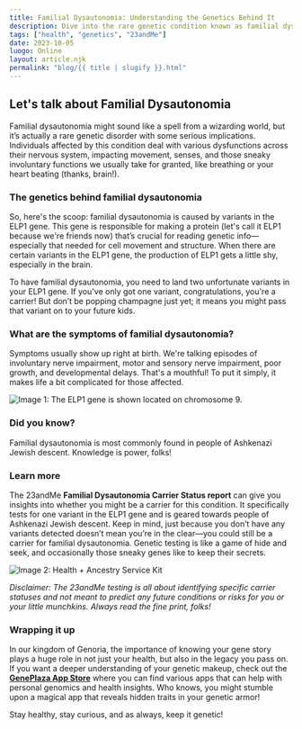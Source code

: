 ```yaml
---
title: Familial Dysautonomia: Understanding the Genetics Behind It
description: Dive into the rare genetic condition known as familial dysautonomia, its genetic basis, symptoms, and the significance of genetic testing.
tags: ["health", "genetics", "23andMe"]
date: 2023-10-05
luogo: Online
layout: article.njk
permalink: "blog/{{ title | slugify }}.html"
---
```


Let's talk about Familial Dysautonomia
-------------------------------------

Familial dysautonomia might sound like a spell from a wizarding world, but it’s actually a rare genetic disorder with some serious implications. Individuals affected by this condition deal with various dysfunctions across their nervous system, impacting movement, senses, and those sneaky involuntary functions we usually take for granted, like breathing or your heart beating (thanks, brain!).

### The genetics behind familial dysautonomia

So, here's the scoop: familial dysautonomia is caused by variants in the ELP1 gene. This gene is responsible for making a protein (let's call it ELP1 because we're friends now) that’s crucial for reading genetic info—especially that needed for cell movement and structure. When there are certain variants in the ELP1 gene, the production of ELP1 gets a little shy, especially in the brain. 

To have familial dysautonomia, you need to land two unfortunate variants in your ELP1 gene. If you've only got one variant, congratulations, you're a carrier! But don’t be popping champagne just yet; it means you might pass that variant on to your future kids.

### What are the symptoms of familial dysautonomia?

Symptoms usually show up right at birth. We're talking episodes of involuntary nerve impairment, motor and sensory nerve impairment, poor growth, and developmental delays. That's a mouthful! To put it simply, it makes life a bit complicated for those affected.

![Image 1: The ELP1 gene is shown located on chromosome 9.](https://lh5.googleusercontent.com/BJkj8qEiSRsdyMx7vaQ5z69URIwYc19fFASCbq1qxeXFOq9LfFMG-3F4hQY8F5ZGlE--EUm7RiuoDkQnOV4pbg4PTqmbk3vvfqtJs2EaXcZ0MJ0I7GCA3RRm74aT7Nb37KHnhTVW)

### Did you know?

Familial dysautonomia is most commonly found in people of Ashkenazi Jewish descent. Knowledge is power, folks!

### Learn more 

The 23andMe **Familial Dysautonomia Carrier Status report** can give you insights into whether you might be a carrier for this condition. It specifically tests for one variant in the ELP1 gene and is geared towards people of Ashkenazi Jewish descent. Keep in mind, just because you don’t have any variants detected doesn’t mean you’re in the clear—you could still be a carrier for familial dysautonomia. Genetic testing is like a game of hide and seek, and occasionally those sneaky genes like to keep their secrets.

![Image 2: Health + Ancestry Service Kit](https://pub-prd-seohub-us-west-2.s3.us-west-2.amazonaws.com/wp-content/uploads/sites/2/2022/03/HA-Kit-Image-1.png)

*Disclaimer: The 23andMe testing is all about identifying specific carrier statuses and not meant to predict any future conditions or risks for you or your little munchkins. Always read the fine print, folks!*

### Wrapping it up 

In our kingdom of Genoria, the importance of knowing your gene story plays a huge role in not just your health, but also in the legacy you pass on. If you want a deeper understanding of your genetic makeup, check out the **[GenePlaza App Store](https://www.GenePlaza.com/app-store)** where you can find various apps that can help with personal genomics and health insights. Who knows, you might stumble upon a magical app that reveals hidden traits in your genetic armor! 

Stay healthy, stay curious, and as always, keep it genetic!